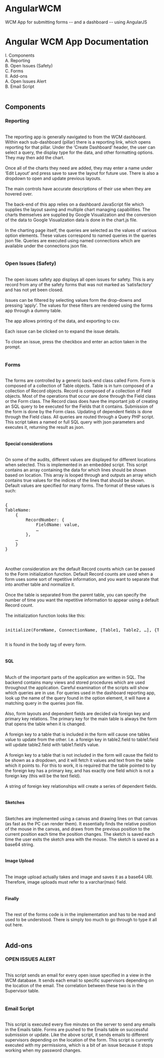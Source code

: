 # AngularWCM
WCM App for submitting forms -- and a dashboard -- using AngularJS

Angular WCM App Documentation
=============================================
I.	Components<br>
A.	Reporting<br>
B.	Open Issues (Safety)<br>
C.	Forms<br>
II.	Add-ons<br>
A.	Open Issues Alert<br>
B.	Email Script<br>
<br>
<h2>Components</h2>
<h3>Reporting</h3><br>
The reporting app is generally navigated to from the WCM dashboard. Within each sub-dashboard (pillar) there is a reporting link, which opens reporting for that pillar. Under the ‘Create Dashboard’ header, the user can select a query, the display type for the data, and other formatting options. They may then add the chart.<br><br>
Once all of the charts they need are added, they may enter a name under ‘Edit Layout’ and press save to save the layout for future use. There is also a dropdown to open and update previous layouts.<br><br>
The main controls have accurate descriptions of their use when they are hovered over.<br><br>
The back-end of this app relies on a dashboard JavaScript file which supplies the layout saving and multiple chart managing capabilities. The charts themselves are supplied by Google Visualization and the conversion of the data to Google Visualization data is done in the chart.js file.<br><br>
In the charting page itself, the queries are selected as the values of various option elements. These values correspond to named queries in the queries json file. Queries are executed using named connections which are available under the connections json file.<br><br>

<h3>Open Issues (Safety)</h3><br>
The open issues safety app displays all open issues for safety. This is any record from any of the safety forms that was not marked as ‘satisfactory’ and has not yet been closed.<br><br>
Issues can be filtered by selecting values form the drop-downs and pressing ‘apply’. The values for these filters are rendered using the forms app through a dummy table.<br><br>
The app allows printing of the data, and exporting to csv.<br><br>
Each issue can be clicked on to expand the issue details.<br><br>
To close an issue, press the checkbox and enter an action taken in the prompt.<br><br>

<h3>Forms</h3><br>
The forms are controlled by a generic back-end class called Form. Form is composed of a collection of Table objects. Table is in turn composed of a collection of Record objects. Record is composed of a collection of Field objects.
Most of the operations that occur are done through the Field class or the Form class. The Record class does have the important job of creating an SQL query to be executed for the Fields that it contains.
Submission of the form is done by the Form class. Updating of dependent fields is done through the Field class. All queries are routed through a Query PHP script. This script takes a named or full SQL query with json parameters and executes it, returning the result as json.<br><br>

<h4>Special considerations</h4><br>
On some of the audits, different values are displayed for different locations when selected. This is implemented in an embedded script. This script contains an array containing the data for which lines should be shown based on location. This array is looped through and outputs an array which contains true values for the indices of the lines that should be shown. 
Default values are specified for many forms. The format of these values is such:<br><br>
<pre>{
TableName:
 	{
 		RecordNumber: {
			FieldName: value,
 			…
 		},
 	…
 	}
}</pre><br><br>
Another consideration are the default Record counts which can be passed to the Form initialization function. Default Record counts are used when a form uses some sort of repetitive information, and you want to separate that into another table and normalize it.<br><br>
Once the table is separated from the parent table, you can specify the number of time you want the repetitive information to appear using a default Record count.<br><br>
The initialization function looks like this:<br><br>
<pre>initialize(FormName, ConnectionName, [Table1, Table2, …], {Tablex: recordCount}, {Defaults…});</pre><br>
It is found in the body tag of every form.<br><br>

<h4>SQL</h4><br>
Much of the important parts of the application are written in SQL. The backend contains many views and stored procedures which are used throughout the application. Careful examination of the scripts will show which queries are in use. For queries used in the dashboard reporting app, look up the name of the query found in the option element, it will have a matching query in the queries json file.<br><br>
Also, form layouts and dependent fields are decided via foreign key and primary key relations. The primary key for the main table is always the form that opens the table when it is changed.<br><br>
A foreign key to a table that is included in the form will cause one tables value to update from the other. I.e. a foreign key in table2.field to table1.field will update table2.field with table1.field’s value.<br><br>
A foreign key to a table that is not included in the form will cause the field to be shown as a dropdown, and it will fetch it values and text from the table which it points to. For this to work, it is required that the table pointed to by the foreign key has a primary key, and has exactly one field which is not a foreign key (this will be the text field).<br><br>
A string of foreign key relationships will create a series of dependent fields.
<br><br>
<h4>Sketches</h4><br>
Sketches are implemented using a canvas and drawing lines on that canvas (as fast as the PC can render them). It essentially finds the relative position of the mouse in the canvas, and draws from the previous position to the current position each time the position changes. The sketch is saved each time the user exits the sketch area with the mouse. The sketch is saved as a base64 string.
<br><br>
<h4>Image Upload</h4><br>
The image upload actually takes and image and saves it as a base64 URI. Therefore, image uploads must refer to a varchar(max) field.
<br><br>
<h4>Finally</h4><br>
The rest of the forms code is in the implementation and has to be read and used to be understood. There is simply too much to go through to type it all out here.
<br><br>
<h2>Add-ons</h2>
<h3>OPEN ISSUES ALERT</h3><br>
This script sends an email for every open issue specified in a view in the WCM database. It sends each email to specific supervisors depending on the location of the email. The correlation between these two is in the Supervisor table.
<br><br>
<h3>Email Script</h3><br>
This script is executed every five minutes on the server to send any emails in the Emails table. Forms are pushed to the Emails table on successful submission or update. Like the above script, it sends emails to different supervisors depending on the location of the form.
This script is currently executed with my permissions, which is a bit of an issue because it stops working when my password changes.
